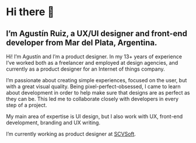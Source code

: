 # Hi there 👋 

## I’m Agustín Ruiz, a UX/UI designer and front-end developer from Mar del Plata, Argentina.

Hi! I’m Agustín and I’m a product designer. In my 13+ years of experience I’ve worked both as a freelancer and employed at design agencies, and currently as a product designer for an Internet of things company.

I’m passionate about creating simple experiences, focused on the user, but with a great visual quality. Being pixel-perfect-obsessed, I came to learn about development in order to help make sure that designs are as perfect as they can be. This led me to collaborate closely with developers in every step of a project.

My main area of expertise is UI design, but I also work with UX, front-end development, branding and UX writing. 

I’m currently working as product designer at [SCVSoft](https://scvsoft.com/). 
